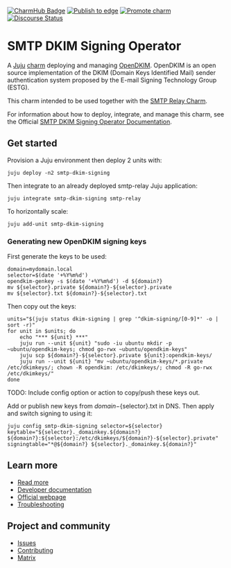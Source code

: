 [![CharmHub Badge](https://charmhub.io/smtp-dkim-signing/badge.svg)](https://charmhub.io/smtp-dkim-signing)
[![Publish to edge](https://github.com/canonical/smtp-dkim-signing-operator/actions/workflows/publish_charm.yaml/badge.svg)](https://github.com/canonical/smtp-dkim-signing-operator/actions/workflows/publish_charm.yaml)
[![Promote charm](https://github.com/canonical/smtp-dkim-signing-operator/actions/workflows/promote_charm.yaml/badge.svg)](https://github.com/canonical/smtp-dkim-signing-operator/actions/workflows/promote_charm.yaml)
[![Discourse Status](https://img.shields.io/discourse/status?server=https%3A%2F%2Fdiscourse.charmhub.io&style=flat&label=CharmHub%20Discourse)](https://discourse.charmhub.io)

# SMTP DKIM Signing Operator

A [Juju](https://juju.is/) [charm](https://juju.is/docs/olm/charmed-operators) deploying and managing [OpenDKIM](http://www.opendkim.org/). OpenDKIM is an open source implementation of the DKIM (Domain Keys Identified Mail) sender authentication system proposed by the E-mail Signing Technology Group (ESTG).

This charm intended to be used together with the [SMTP Relay Charm](https://charmhub.io/smtp-relay).

For information about how to deploy, integrate, and manage this charm, see the Official [SMTP DKIM Signing Operator Documentation](https://charmhub.io/smtp-dkim-signing/docs).

## Get started

Provision a Juju environment then deploy 2 units with:

```
juju deploy -n2 smtp-dkim-signing
```

Then integrate to an already deployed smtp-relay Juju application:

```
juju integrate smtp-dkim-signing smtp-relay
```

To horizontally scale:

```
juju add-unit smtp-dkim-signing
```

### Generating new OpenDKIM signing keys

First generate the keys to be used:

```
domain=mydomain.local
selector=$(date '+%Y%m%d')
opendkim-genkey -s $(date '+%Y%m%d') -d ${domain?}
mv ${selector}.private ${domain?}-${selector}.private
mv ${selector}.txt ${domain?}-${selector}.txt
```

Then copy out the keys:

```
units="$(juju status dkim-signing | grep '^dkim-signing/[0-9]*' -o | sort -r)"
for unit in $units; do
    echo "*** ${unit} ***"
    juju run --unit ${unit} "sudo -iu ubuntu mkdir -p ~ubuntu/opendkim-keys; chmod go-rwx ~ubuntu/opendkim-keys"
    juju scp ${domain?}-${selector}.private ${unit}:opendkim-keys/
    juju run --unit ${unit} "mv ~ubuntu/opendkim-keys/*.private /etc/dkimkeys/; chown -R opendkim: /etc/dkimkeys/; chmod -R go-rwx /etc/dkimkeys/"
done
```
TODO: Include config option or action to copy/push these keys out.

Add or publish new keys from ${domain}-${selector}.txt in DNS. Then apply and switch signing to using it:

```
juju config smtp-dkim-signing selector=${selector} keytable="${selector}._domainkey.${domain?} ${domain?}:${selector}:/etc/dkimkeys/${domain?}-${selector}.private" signingtable="*@${domain?} ${selector}._domainkey.${domain?}"
```

## Learn more
* [Read more](https://charmhub.io/smtp-dkim-signing) <!--Link to the charm's official documentation-->
* [Developer documentation](http://www.opendkim.org/docs.html) <!--Link to any developer documentation-->
* [Official webpage](http://www.opendkim.org/) <!--(Optional) Link to official webpage/blog/marketing content-->
* [Troubleshooting](https://matrix.to/#/#charmhub-charmdev:ubuntu.com) <!--(Optional) Link to a page or section about troubleshooting/FAQ-->
## Project and community
* [Issues](https://github.com/canonical/smtp-dkim-signing-operator/issues) <!--Link to GitHub issues (if applicable)-->
* [Contributing](https://charmhub.io/smtp-dkim-signing/docs/how-to-contribute) <!--Link to any contribution guides-->
* [Matrix](https://matrix.to/#/#charmhub-charmdev:ubuntu.com) <!--Link to contact info (if applicable), e.g. Matrix channel-->

